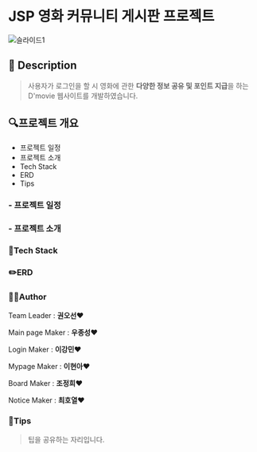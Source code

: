 # JSP 영화 커뮤니티 게시판 프로젝트

![슬라이드1](https://user-images.githubusercontent.com/84365905/140277902-cf76ca28-0d0e-40ea-ad17-41fd30a6bee1.JPG)

## 📝 Description

> 사용자가 로그인을 할 시 영화에 관한 **다양한 정보 공유 및 포인트 지급**을 하는 D'movie 웹사이트를 개발하였습니다.

## 🔍프로젝트 개요

- 프로젝트 일정
- 프로젝트 소개
- Tech Stack
- ERD
- Tips

### - 프로젝트 일정



### - 프로젝트 소개



### 🔧Tech Stack



### ✏️ERD



### 🤼‍♂️Author

Team Leader : **권오선**❤

Main page Maker : **우종성**❤

Login Maker : **이강민**❤

Mypage Maker : **이현아**❤

Board Maker : **조정희**❤

Notice Maker : **최호열**❤

### 📍Tips

> 팁을 공유하는 자리입니다.

